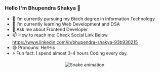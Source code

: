 ### Hello I'm Bhupendra Shakya 👋
- 🔭 I’m currently pursuing my Btech degree in Information Technology
- 🌱 I’m currently learning Web Development and DSA
- 💬 Ask me about Frontend Developer
- 📫 How to reach me: Check Social Link Below
     https://www.linkedin.com/in/bhupendra-shakya-93b930215
- 😄 Pronouns: He/His
- ⚡ Fun fact: I spend almost 3-4 hours Coding every day.

<div align="center">

  ![Snake animation](https://github.com/danielbped/danielbped/blob/output/github-contribution-grid-snake.svg)
  
</div>
